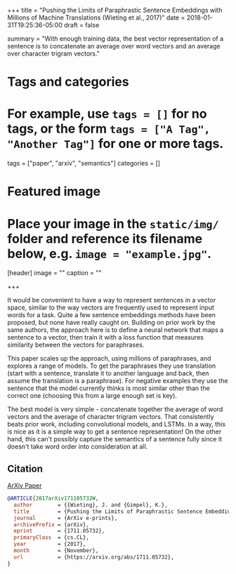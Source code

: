 +++
title = "Pushing the Limits of Paraphrastic Sentence Embeddings with Millions of Machine Translations (Wieting et al., 2017)"
date = 2018-01-31T19:25:36-05:00
draft = false

summary = "With enough training data, the best vector representation of a sentence is to concatenate an average over word vectors and an average over character trigram vectors."

# Tags and categories
# For example, use `tags = []` for no tags, or the form `tags = ["A Tag", "Another Tag"]` for one or more tags.
tags = ["paper", "arxiv", "semantics"]
categories = []

# Featured image
# Place your image in the `static/img/` folder and reference its filename below, e.g. `image = "example.jpg"`.
[header]
image = ""
caption = ""

+++

It would be convenient to have a way to represent sentences in a vector space, similar to the way vectors are frequently used to represent input words for a task.
Quite a few sentence embeddings methods have been proposed, but none have really caught on.
Building on prior work by the same authors, the approach here is to define a neural network that maps a sentence to a vector, then train it with a loss function that measures similarity between the vectors for paraphrases.

This paper scales up the approach, using millions of paraphrases, and explores a range of models.
To get the paraphrases they use translation (start with a sentence, translate it to another language and back, then assume the translation is a paraphrase).
For negative examples they use the sentence that the model currently thinks is most similar other than the correct one (choosing this from a large enough set is key).

The best model is very simple - concatenate together the average of word vectors and the average of character trigram vectors.
That consistently beats prior work, including convolutional models, and LSTMs.
In a way, this is nice as it is a simple way to get a sentence representation!
On the other hand, this can't possibly capture the semantics of a sentence fully since it doesn't take word order into consideration at all.

## Citation

[ArXiv Paper](https://arxiv.org/abs/1711.05732)

```bibtex
@ARTICLE{2017arXiv171105732W,
  author        = {{Wieting}, J. and {Gimpel}, K.},
  title         = {Pushing the Limits of Paraphrastic Sentence Embeddings with Millions of Machine Translations},
  journal       = {ArXiv e-prints},
  archivePrefix = {arXiv},
  eprint        = {1711.05732},
  primaryClass  = {cs.CL},
  year          = {2017},
  month         = {November},
  url           = {https://arxiv.org/abs/1711.05732},
}
```
